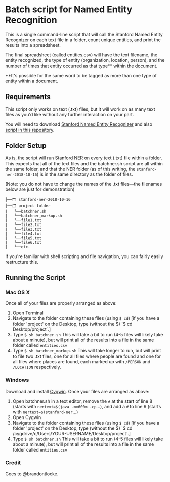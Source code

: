 # Batch script for Named Entity Recognition

This is a single command-line script that will call the Stanford Named Entity Recognizer on each text file in a folder, count unique entities, and print the results into a spreadsheet.

The final spreadsheet (called entities.csv) will have the text filename, the entity recognized, the type of entity (organization, location, person), and the number of times that entity occurred as that type** within the document.

\**It's possible for the same word to be tagged as more than one type of entity within a document.

## Requirements
This script only works on text (.txt) files, but it will work on as many text files as you'd like without any further interaction on your part.

You will need to download [Stanford Named Entity Recognizer](https://nlp.stanford.edu/software/CRF-NER.shtml#Download) and also [script in this repository](https://github.com/brandontlocke/batchner/blob/master/batchner.sh).

## Folder Setup
As is, the script will run Stanford NER on every text (.txt) file within a folder. This expects that all of the text files and the batchner.sh script are all within the same folder, and that the NER folder (as of this writing, the `stanford-ner-2018-10-16`) is in the same directory as the folder of files. 

(Note: you do not have to change the names of the .txt files—the filenames below are just for demonstration)

```
├──🗂 stanford-ner-2018-10-16
├──🗂 project folder
|   └──batchner.sh
|   └──batchner_markup.sh
|   └──file1.txt
|   └──file2.txt
|   └──file3.txt
|   └──file4.txt
|   └──file5.txt
|   └──file6.txt
|   └──etc.
```
If you're familiar with shell scripting and file navigation, you can fairly easily restructure this.

## Running the Script
### Mac OS X
Once all of your files are properly arranged as above:
1. Open Terminal
2. Navigate to the folder containing these files (using `$ cd`) [if you have a folder 'project' on the Desktop, type (without the $) `$ cd Desktop/project`.]
3. Type `$ sh batchner.sh`
This will take a bit to run (4-5 files will likely take about a minute), but will print all of the results into a file in the same folder called `entities.csv`
4. Type `$ sh batchner_markup.sh`
This will take longer to run, but will print to file two .txt files, one for all files where people are found and one for all files where places are found, each marked up with `/PERSON` and `/LOCATION` respectively.

### Windows
Download and install [Cygwin](https://www.cygwin.com/install.html). Once your files are arranged as above:
1. Open batchner.sh in a text editor, remove the `#` at the start of line 8 (starts with `nertext=$(java -mx600m -cp`...), and add a `#` to line 9 (starts with `nertext=$(stanford-ner`...)
2. Open Cygwin
3. Navigate to the folder containing these files (using `$ cd`) [if you have a folder 'project' on the Desktop, type (without the $) `$ cd /cygdrive/c/Users/YOUR-USERNAME/Desktop/project`.]
4. Type `$ sh batchner.sh`
This will take a bit to run (4-5 files will likely take about a minute), but will print all of the results into a file in the same folder called `entities.csv`

### Credit

Goes to @brandontlocke.
